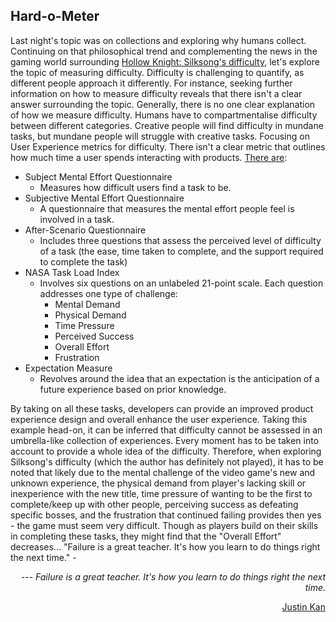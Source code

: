 ## Hard-o-Meter

Last night's topic was on collections and exploring why humans collect. Continuing on that philosophical trend and complementing the news in the gaming world surrounding [Hollow Knight: Silksong's difficulty](https://www.nintendolife.com/features/talking-point-is-hollow-knight-silksong-too-difficult), let's explore the topic of measuring difficulty.
Difficulty is challenging to quantify, as different people approach it differently. For instance, seeking further information on how to measure difficulty reveals that there isn't a clear answer surrounding the topic. Generally, there is no one clear explanation of how we measure difficulty. Humans have to compartmentalise difficulty between different categories. Creative people will find difficulty in mundane tasks, but mundane people will struggle with creative tasks.
Focusing on User Experience metrics for difficulty. There isn't a clear metric that outlines how much time a user spends interacting with products. [There are](https://www.bentley.edu/centers/user-experience-center/measuring-difficulty-doesnt-need-be-difficult):

- Subject Mental Effort Questionnaire
  - Measures how difficult users find a task to be.
- Subjective Mental Effort Questionnaire
  - A questionnaire that measures the mental effort people feel is involved in a task.
- After-Scenario Questionnaire
  - Includes three questions that assess the perceived level of difficulty of a task (the ease, time taken to complete, and the support required to complete the task)
- NASA Task Load Index
  - Involves six questions on an unlabeled 21-point scale. Each question addresses one type of challenge:
    - Mental Demand
    - Physical Demand
    - Time Pressure
    - Perceived Success
    - Overall Effort
    - Frustration
- Expectation Measure
  - Revolves around the idea that an expectation is the anticipation of a future experience based on prior knowledge.

By taking on all these tasks, developers can provide an improved product experience design and overall enhance the user experience.
Taking this example head-on, it can be inferred that difficulty cannot be assessed in an umbrella-like collection of experiences. Every moment has to be taken into account to provide a whole idea of the difficulty. Therefore, when exploring Silksong's difficulty (which the author has definitely not played), it has to be noted that likely due to the mental challenge of the video game's new and unknown experience, the physical demand from player's lacking skill or inexperience with the new title, time pressure of wanting to be the first to complete/keep up with other people, perceiving success as defeating specific bosses, and the frustration that continued failing provides then yes - the game must seem very difficult. Though as players build on their skills in completing these tasks, they might find that the "Overall Effort" decreases...
"Failure is a great teacher. It's how you learn to do things right the next time." -  _<p align="right"> --- Failure is a great teacher. It's how you learn to do things right the next time.</p>_ 
<p align="right"> <a href="https://www.frederick.ai/blog/justin-kan-twitch?utm_source=chatgpt.com">Justin Kan</a></p>
